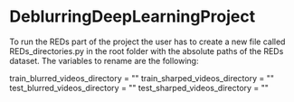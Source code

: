 # DeblurringDeepLearningProject

To run the REDs part of the project the user has to create a new file called REDs_directories.py in the root folder with the absolute paths of the REDs dataset.
The variables to rename are the following:

train_blurred_videos_directory = ""
train_sharped_videos_directory = ""
test_blurred_videos_directory = ""
test_sharped_videos_directory = ""

